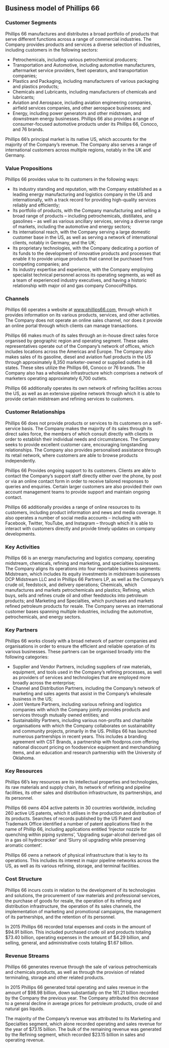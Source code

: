 Business model of Phillips 66
-----------------------------

 ### Customer Segments

 Phillips 66 manufactures and distributes a broad portfolio of products that serve different functions across a range of commercial industries. The Company provides products and services a diverse selection of industries, including customers in the following sectors:

  * Petrochemicals, including various petrochemical producers;
 * Transportation and Automotive, including automotive manufacturers, aftermarket service providers, fleet operators, and transportation companies;
 * Plastics and Packaging, including manufacturers of various packaging and plastics products;
 * Chemicals and Lubricants, including manufacturers of chemicals and lubricants;
 * Aviation and Aerospace, including aviation engineering companies, airfield services companies, and other aerospace businesses; and
 * Energy, including power generators and other midstream, and downstream energy businesses.
  Phillips 66 also provides a range of consumer-focused automotive products under its Phillips 66, Conoco, and 76 brands.

 Phillips 66’s principal market is its native US, which accounts for the majority of the Company’s revenue. The Company also serves a range of international customers across multiple regions, notably in the UK and Germany.

 ### Value Propositions

 Phillips 66 provides value to its customers in the following ways:

  * Its industry standing and reputation, with the Company established as a leading energy manufacturing and logistics company in the US and internationally, with a track record for providing high-quality services reliably and efficiently;
 * Its portfolio of products, with the Company manufacturing and selling a broad range of products – including petrochemicals, distillates, and gasolines – as well as various ancillary services, serving a diverse range of markets, including the automotive and energy sectors;
 * Its international reach, with the Company serving a large domestic customer base in the US, as well as serving a network of international clients, notably in Germany, and the UK;
 * Its proprietary technologies, with the Company dedicating a portion of its funds to the development of innovative products and processes that enable it to provide unique products that cannot be purchased from competing companies; and
 * Its industry expertise and experience, with the Company employing specialist technical personnel across its operating segments, as well as a team of experienced industry executives, and having a historic relationship with major oil and gas company ConocoPhillips.
  ### Channels

 Phillips 66 operates a website at www.phillips66.com, through which it provides information on its various products, services, and other activities. The Company does not operate an online sales channel, nor does it provide an online portal through which clients can manage transactions.

 Phillips 66 makes much of its sales through an in-house direct sales force organised by geographic region and operating segment. These sales representatives operate out of the Company’s network of offices, which includes locations across the Americas and Europe. The Company also makes sales of its gasoline, diesel and aviation fuel products in the US through approximately 8,350 marketer-owned or supplied outlets in 48 states. These sites utilize the Phillips 66, Conoco or 76 brands. The Company also has a wholesale infrastructure which comprises a network of marketers operating approximately 6,700 outlets.

 Phillips 66 additionally operates its own network of refining facilities across the US, as well as an extensive pipeline network through which it is able to provide certain midstream and refining services to customers.

 ### Customer Relationships

 Phillips 66 does not provide products or services to its customers on a self-service basis. The Company makes the majority of its sales through its direct sales force, the members of which consult directly with clients in order to establish their individual needs and circumstances. The Company seeks to provide excellent customer care, encouraging longstanding relationships. The Company also provides personalised assistance through its retail network, where customers are able to browse products independently.

 Phillips 66 Provides ongoing support to its customers. Clients are able to contact the Company’s support staff directly either over the phone, by post or via an online contact form in order to receive tailored responses to queries and enquiries. Certain larger customers are also provided their own account management teams to provide support and maintain ongoing contact.

 Phillips 66 additionally provides a range of online resources to its customers, including product information and news and media coverage. It also operates a number of social media accounts – including with Facebook, Twitter, YouTube, and Instagram – through which it is able to interact with customers directly and provide timely updates on company developments.

 ### Key Activities

 Phillips 66 is an energy manufacturing and logistics company, operating midstream, chemicals, refining and marketing, and specialties businesses. The Company aligns its operations into four reportable business segments: Midstream, which includes its equity investments in midstream businesses DCP Midstream LLC and in Phillips 66 Partners LP, as well as the Company’s crude oil, feedstock, and delivery operations; Chemicals, which manufactures and markets petrochemicals and plastics; Refining, which buys, sells and refines crude oil and other feedstocks into petroleum products; and Marketing and Specialties, which purchases and markets refined petroleum products for resale. The Company serves an international customer bases spanning multiple industries, including the automotive, petrochemicals, and energy sectors.

 ### Key Partners

 Phillips 66 works closely with a broad network of partner companies and organisations in order to ensure the efficient and reliable operation of its various businesses. These partners can be organised broadly into the following categories:

  * Supplier and Vendor Partners, including suppliers of raw materials, equipment, and tools used in the Company’s refining processes, as well as providers of services and technologies that are employed more broadly across the enterprise;
 * Channel and Distribution Partners, including the Company’s network of marketing and sales agents that assist in the Company’s wholesale business in the US;
 * Joint Venture Partners, including various refining and logistics companies with which the Company jointly provides products and services through mutually owned entities; and
 * Sustainability Partners, including various non-profits and charitable organisations with which the Company collaborates on sustainability and community projects, primarily in the US.
  Phillips 66 has launched numerous partnerships in recent years. This includes a branding agreement with CST Brands, a partnership with foodpros.com offering national discount pricing on foodservice equipment and merchandising items, and an education and research partnership with the University of Oklahoma.

 ### Key Resources

 Phillips 66’s key resources are its intellectual properties and technologies, its raw materials and supply chain, its network of refining and pipeline facilities, its other sales and distribution infrastructure, its partnerships, and its personnel.

 Phillips 66 owns 404 active patents in 30 countries worldwide, including 260 active US patents, which it utilises in the production and distribution of its products. Searches of records published by the US Patent and Trademark Office identified a number of patent applications filed in the name of Phillip 66, including applications entitled ‘Injector nozzle for quenching within piping systems’, ‘Upgrading sugar-alcohol derived gas oil in a gas oil hydrocracker’ and ‘Slurry oil upgrading while preserving aromatic content’.

 Phillips 66 owns a network of physical infrastructure that is key to its operations. This includes its interest in major pipeline networks across the US, as well as its various refining, storage, and terminal facilities.

 ### Cost Structure

 Phillips 66 incurs costs in relation to the development of its technologies and solutions, the procurement of raw materials and professional services, the purchase of goods for resale, the operation of its refining and distribution infrastructure, the operation of its sales channels, the implementation of marketing and promotional campaigns, the management of its partnerships, and the retention of its personnel.

 In 2015 Phillips 66 recorded total expenses and costs in the amount of $94.91 billion. This included purchased crude oil and products totaling $73.40 billion, operating expenses in the amount of $4.29 billion, and selling, general, and administrative costs totaling $1.67 billion.

 ### Revenue Streams

 Phillips 66 generates revenue through the sale of various petrochemicals and chemicals products, as well as through the provision of related terminaling, storage and other related products.

 In 2015 Phillips 66 generated total operating and sales revenue in the amount of $98.98 billion, down substantially on the 161.21 billion recorded by the Company the previous year. The Company attributed this decrease to a general decline in average prices for petroleum products, crude oil and natural gas liquids.

 The majority of the Company’s revenue was attributed to its Marketing and Specialties segment, which alone recorded operating and sales revenue for the year of $73.15 billion. The bulk of the remaining revenue was generated by the Refining segment, which recorded $23.15 billion in sales and operating revenue.